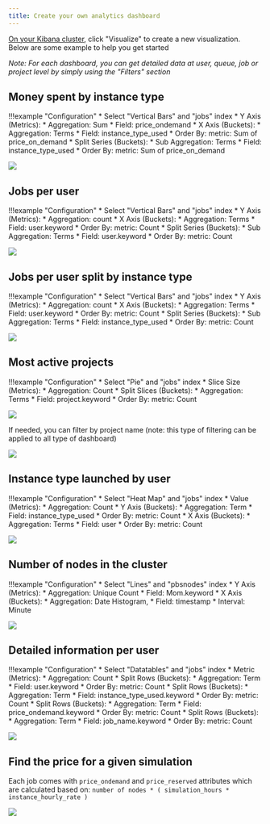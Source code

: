 ```yaml
---
title: Create your own analytics dashboard
---
```


[On your Kibana cluster](../../analytics/monitor-cluster-activity/), click "Visualize" to create a new visualization. Below are some example to help you get started

*Note: For each dashboard, you can get detailed data at user, queue, job or project level by simply using the "Filters" section*

## Money spent by instance type

!!!example "Configuration"
    * Select "Vertical Bars" and "jobs" index
    * Y Axis (Metrics):
        * Aggregation: Sum
        * Field: price_ondemand
    * X Axis (Buckets):
        * Aggregation: Terms
        * Field: instance_type_used
        * Order By: metric: Sum of price_on_demand
    * Split Series (Buckets):
        * Sub Aggregation: Terms
        * Field: instance_type_used
        * Order By:  metric: Sum of price_on_demand


![](../imgs/dashboard-2.png)

## Jobs per user 

!!!example "Configuration"
    * Select "Vertical Bars" and "jobs" index
    * Y Axis (Metrics):
        * Aggregation: count
    * X Axis (Buckets):
        * Aggregation: Terms
        * Field: user.keyword
        * Order By: metric: Count
    * Split Series (Buckets):
        * Sub Aggregation: Terms
        * Field: user.keyword
        * Order By: metric: Count
 
![](../imgs/dashboard-8.png)  


## Jobs per user split by instance type

!!!example "Configuration"
    * Select "Vertical Bars" and "jobs" index
    * Y Axis (Metrics):
        * Aggregation: count
    * X Axis (Buckets):
        * Aggregation: Terms
        * Field: user.keyword
        * Order By: metric: Count
    * Split Series (Buckets):
        * Sub Aggregation: Terms
        * Field: instance_type_used
        * Order By: metric: Count
 
![](../imgs/dashboard-9.png)  
    
## Most active projects 

!!!example "Configuration"
    * Select "Pie" and "jobs" index
    * Slice Size (Metrics):
        * Aggregation: Count
    * Split Slices (Buckets):
        * Aggregation: Terms
        * Field: project.keyword
        * Order By: metric: Count
    

![](../imgs/dashboard-3.png)

If needed, you can filter by project name (note: this type of filtering can be applied to all type of dashboard)

![](../imgs/dashboard-4.png)

## Instance type launched by user

!!!example "Configuration"
    * Select "Heat Map" and "jobs" index
    * Value (Metrics):
        * Aggregation: Count
    * Y Axis (Buckets):
        * Aggregation: Term
        * Field: instance_type_used
        * Order By: metric: Count
    * X Axis (Buckets):
        * Aggregation: Terms
        * Field: user
        * Order By: metric: Count

![](../imgs/dashboard-5.png)

## Number of nodes in the cluster

!!!example "Configuration"
    * Select "Lines" and "pbsnodes" index
    * Y Axis (Metrics):
        * Aggregation: Unique Count
        * Field: Mom.keyword
    * X Axis (Buckets):
        * Aggregation: Date Histogram,
        * Field: timestamp
        * Interval: Minute

![](../imgs/dashboard-7.png)

## Detailed information per user

!!!example "Configuration"
    * Select "Datatables" and "jobs" index
    * Metric (Metrics):
        * Aggregation: Count
    * Split Rows (Buckets):
        * Aggregation: Term
        * Field: user.keyword
        * Order By: metric: Count
    * Split Rows (Buckets):
        * Aggregation: Term
        * Field: instance_type_used.keyword
        * Order By: metric: Count
    * Split Rows (Buckets):
        * Aggregation: Term
        * Field: price_ondemand.keyword
        * Order By: metric: Count
    * Split Rows (Buckets):
        * Aggregation: Term
        * Field: job_name.keyword
        * Order By: metric: Count
    
![](../imgs/dashboard-6.png)

## Find the price for a given simulation

Each job comes with `price_ondemand` and `price_reserved` attributes which are calculated based on: `number of nodes * ( simulation_hours * instance_hourly_rate ) `

![](../imgs/dashboard-1.png)